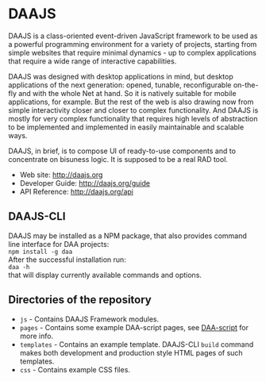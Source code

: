 DAAJS
=========

DAAJS is a class-oriented event-driven JavaScript framework to be used as a powerful programming
environment for a variety of projects, starting from simple websites that require minimal
dynamics - up to complex applications that require a wide range of interactive capabilities.

DAAJS was designed with desktop applications in mind, but desktop applications of the next
generation: opened, tunable, reconfigurable on-the-fly and with the whole Net at hand. So it is
natively suitable for mobile applications, for example. But the rest of the web is also drawing
now from simple interactivity closer and closer to complex functionality. And DAAJS is mostly
for very complex functionality that requires high levels of abstraction to be implemented and
implemented in easily maintainable and scalable ways.

DAAJS, in brief, is to compose UI of ready-to-use components and to concentrate on bisuness
logic. It is supposed to be a real RAD tool.

* Web site: http://daajs.org
* Developer Guide: http://daajs.org/guide
* API Reference: http://daajs.org/api

DAAJS-CLI
---------
DAAJS may be installed as a NPM package, that also provides command line interface for DAA projects:  
    `npm install -g daa`  
After the successful installation run:  
    `daa -h`  
that will display currently available commands and options.

Directories of the repository
---------
* `js` - Contains DAAJS Framework modules.
* `pages` - Contains some example DAA-script pages, see [DAA-script](http://daajs.org/guide?DAAScript) for more info.
* `templates` - Contains an example template. DAAJS-CLI `build` command makes both development and production style HTML pages of such templates.
* `css` - Contains example CSS files.
